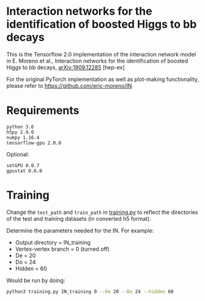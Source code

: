 Interaction networks for the identification of boosted Higgs to bb decays
======================================================================================

This is the Tensorflow 2.0 implementation of the interaction network model in
E. Moreno et al., Interaction networks for the identification of boosted Higgs to bb decays, [arXiv:1909.12285](https://arxiv.org/abs/1909.12285) [hep-ex]

For the original PyTorch implementation as well as plot-making functionality, please refer to https://github.com/eric-moreno/IN

Requirements
======================================================================================
```
python 3.6
h5py 2.9.0
numpy 1.16.4
tensorflow-gpu 2.0.0
```

Optional:
```
setGPU 0.0.7
gpustat 0.6.0
```

Training
======================================================================================

Change the `test_path` and `train_path` in [training.py](training.py) to reflect the directories of the test and training datasets (in converted h5 format). 

Determine the parameters needed for the IN. For example: 

  - Output directory = IN_training
  - Vertex-vertex branch = 0 (turned off)
  - De = 20 
  - Do = 24
  - Hidden = 60

Would be run by doing:

```bash
python3 training.py IN_training 0 --De 20 --Do 24 --hidden 60 
```
